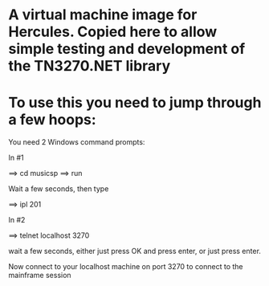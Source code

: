 # A virtual machine image for Hercules.  Copied here to allow simple testing and development of the TN3270.NET library

# To use this you need to jump through a few hoops:

You need 2 Windows command prompts:

In #1

==> cd musicsp
==> run

Wait a few seconds, then type

==> ipl 201


In #2

==> telnet localhost 3270

wait a few seconds, either just press OK and press enter, or just press enter.


Now connect to your localhost machine on port 3270 to connect to the mainframe session

